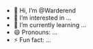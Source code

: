 - 👋 Hi, I’m @Warderend
- 👀 I’m interested in ...
- 🌱 I’m currently learning ...
- 😄 Pronouns: ...
- ⚡ Fun fact: ...

<!---
Warderend/Warderend is a ✨ special ✨ repository because its `README.md` (this file) appears on your GitHub profile.
You can click the Preview link to take a look at your changes.
--->
